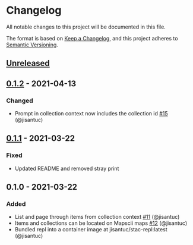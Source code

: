 # Changelog
All notable changes to this project will be documented in this file.

The format is based on [Keep a Changelog](https://keepachangelog.com/en/1.0.0/),
and this project adheres to [Semantic Versioning](https://semver.org/spec/v2.0.0.html).

## [Unreleased]

## [0.1.2] - 2021-04-13
### Changed
- Prompt in collection context now includes the collection id [#15](https://github.com/jisantuc/stac-repl/pull/15) (@jisantuc)

## [0.1.1] - 2021-03-22
### Fixed
- Updated README and removed stray print

## 0.1.0 - 2021-03-22
### Added
- List and page through items from collection context [#11](https://github.com/jisantuc/stac-repl/pull/11) (@jisantuc)
- Items and collections can be located on Mapscii maps [#12](https://github.com/jisantuc/stac-repl/pull/12) (@jisantuc)
- Bundled repl into a container image at jisantuc/stac-repl:latest (@jisantuc)

[Unreleased]: https://github.com/jisantuc/stac-repl/compare/v0.1.2...HEAD
[0.1.2]: https://github.com/jisantuc/stac-repl/compare/v0.1.1...v0.1.2
[0.1.1]: https://github.com/jisantuc/stac-repl/compare/v0.1.0...v0.1.1
